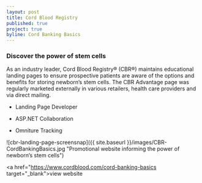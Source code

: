 ```yaml
---
layout: post
title: Cord Blood Registry
published: true
project: true
byline: Cord Banking Basics
---
```


### Discover the power of stem cells

As an industry leader, Cord Blood Registry® (CBR®) maintains educational landing pages to ensure prospective patients are aware of the options and benefits for storing newborn’s stem cells. The CBR Advantage page was regularly marketed externally in various retailers, health care providers and via direct mailing.

* Landing Page Developer

* ASP.NET Collaboration

* Omniture Tracking

![cbr-landing-page-screensnap]({{ site.baseurl }}/images/CBR-CordBankingBasics.jpg "Promotional website informing the power of newborn’s stem cells")

<a href="https://www.cordblood.com/cord-banking-basics target="_blank">view website</a>
